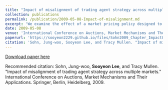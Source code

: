 ```yaml
---
title: "Impact of misalignment of trading agent strategy across multiple markets"
collection: publications
permalink: /publication/2009-05-08-Impact-of-misalignment.md
excerpt: 'We examine the effect of a market pricing policy designed to attract high-valued traders in a multiple market context using JCAT software. Our experiments show that a simple change to pricing policy can create market performance effects that traditional adaptive trading agents are unable to recognize or capitalize on, but that market-policy-aware trading agents can generally obtain. This suggests as parameterized and tunable markets become more common, trading strategies will increasingly need to be conditional on each individual market’s policies.'
date: 2009-05-08
venue: 'International Conference on Auctions, Market Mechanisms and Their Applications'
paperurl: 'https://sooyeon2229.github.io/files/Sohn2009_Chapter_ImpactOfMisalignmentOfTradingA.pdf'
citation: 'Sohn, Jung-woo, Sooyeon Lee, and Tracy Mullen. "Impact of misalignment of trading agent strategy across multiple markets." International Conference on Auctions, Market Mechanisms and Their Applications. Springer, Berlin, Heidelberg, 2009.'
---
```


[Download paper here](https://sooyeon2229.github.io/files/Sohn2009_Chapter_ImpactOfMisalignmentOfTradingA.pdf)

Recommended citation: Sohn, Jung-woo, **Sooyeon Lee**, and Tracy Mullen. "Impact of misalignment of trading agent strategy across multiple markets." International Conference on Auctions, Market Mechanisms and Their Applications. Springer, Berlin, Heidelberg, 2009.
